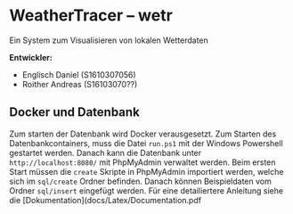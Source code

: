 # WeatherTracer – wetr
Ein System zum Visualisieren von lokalen Wetterdaten

**Entwickler:**
* Englisch Daniel (S1610307056)
* Roither Andreas (S16103070??)

## Docker und Datenbank

Zum starten der Datenbank wird Docker verausgesetzt. Zum Starten des Datenbankcontainers, muss die Datei `run.ps1` mit der Windows Powershell gestartet werden.
Danach kann die Datenbank unter `http://localhost:8080/` mit PhpMyAdmin verwaltet werden. Beim ersten Start müssen die `create` Skripte in PhpMyAdmin
importiert werden, welche sich im `sql/create` Ordner befinden. Danach können Beispieldaten vom Ordner `sql/insert` eingefügt werden.
Für eine detailiertere Anleitung siehe die [Dokumentation](docs/Latex/Documentation.pdf
